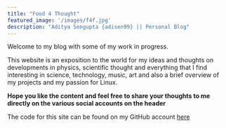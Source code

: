 ```yaml
---
title: "Food 4 Thought"
featured_image: '/images/f4f.jpg'
description: "Aditya Sengupta {adisen99} || Personal Blog"
---
```

Welcome to my blog with some of my work in progress.

This website is an exposition to the world for my ideas and thoughts on developments in physics, scientific thought and everything that I find interesting in science, technology, music, art and also a brief overview of my projects and my passion for Linux.

**Hope you like the content and feel free to share your thoughts to me directly on the various social accounts on the header**

The code for this site can be found on my GitHub account [here](https://github.com/adisen99/food4thought)
